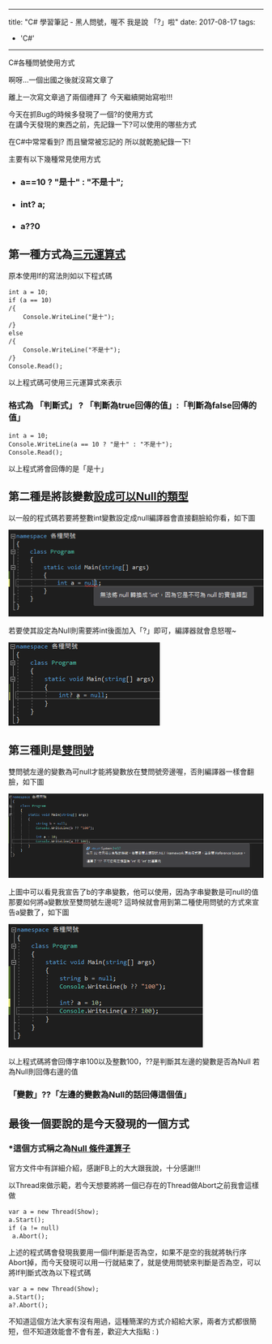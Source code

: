 
---
title: "C# 學習筆記 - 黑人問號，喔不 我是說 「?」啦"
date: 2017-08-17
tags: 
  - 'C#'
---

C#各種問號使用方式

啊呀...一個出國之後就沒寫文章了

離上一次寫文章過了兩個禮拜了 今天繼續開始寫啦!!!

今天在抓Bug的時候多發現了一個?的使用方式  
在講今天發現的東西之前，先記錄一下?可以使用的哪些方式

在C#中常常看到? 而且蠻常被忘記的 所以就乾脆紀錄一下!

主要有以下幾種常見使用方式

*   ### a==10 ? "是十" : "不是十";
    
*   ### int? a;
    
*   ### a??0
    

第一種方式為[三元運算式](https://docs.microsoft.com/zh-tw/dotnet/csharp/language-reference/operators/conditional-operator)
---------------------------------------------------------------------------------------------------------------

原本使用If的寫法則如以下程式碼

    int a = 10;
    if (a == 10)
    /{
        Console.WriteLine("是十");
    /}
    else
    /{
        Console.WriteLine("不是十");
    /}
    Console.Read();
    

以上程式碼可使用三元運算式來表示 

### 格式為 「判斷式」 ? 「判斷為true回傳的值」:「判斷為false回傳的值」

    int a = 10;
    Console.WriteLine(a == 10 ? "是十" : "不是十");
    Console.Read();

以上程式將會回傳的是「是十」

第二種是將該變數[設成可以Null的類型](https://docs.microsoft.com/zh-tw/dotnet/csharp/programming-guide/nullable-types/using-nullable-types)
---------------------------------------------------------------------------------------------------------------------------

以一般的程式碼若要將整數int變數設定成null編譯器會直接翻臉給你看，如下圖

![](/img/2017-222734/1502977769_17725.png)

若要使其設定為Null則需要將int後面加入「?」即可，編譯器就會息怒喔~

![](/img/2017-222734/1502977829_63414.png)

第三種則是[雙問號](https://docs.microsoft.com/zh-tw/dotnet/csharp/language-reference/operators/null-conditional-operator)
-----------------------------------------------------------------------------------------------------------------

雙問號左邊的變數為可null才能將變數放在雙問號旁邊喔，否則編譯器一樣會翻臉，如下圖

![](/img/2017-222734/1502978103_66783.png)

上圖中可以看見我宣告了b的字串變數，他可以使用，因為字串變數是可null的值  
那要如何將a變數放至雙問號左邊呢? 這時候就會用到第二種使用問號的方式來宣告a變數了，如下圖

![](/img/2017-222734/1502978223_01439.png)

以上程式碼將會回傳字串100以及整數100，??是判斷其左邊的變數是否為Null 若為Null則回傳右邊的值

### 「變數」??「左邊的變數為Null的話回傳這個值」

最後一個要說的是今天發現的一個方式
-----------------

### \*這個方式稱之為[Null 條件運算子](https://docs.microsoft.com/zh-tw/dotnet/csharp/language-reference/operators/null-conditional-operators)

官方文件中有詳細介紹，感謝FB上的大大跟我說，十分感謝!!!

以Thread來做示範，若今天想要將將一個已存在的Thread做Abort之前我會這樣做

    var a = new Thread(Show);
    a.Start();
    if (a != null)
     a.Abort();

上述的程式碼會發現我要用一個if判斷是否為空，如果不是空的我就將執行序Abort掉，而今天發現可以用一行就結束了，就是使用問號來判斷是否為空，可以將If判斷式改為以下程式碼

    var a = new Thread(Show);
    a.Start();
    a?.Abort();

不知道這個方法大家有沒有用過，這種簡潔的方式介紹給大家，兩者方式都很簡短，但不知道效能會不會有差，歡迎大大指點 : )